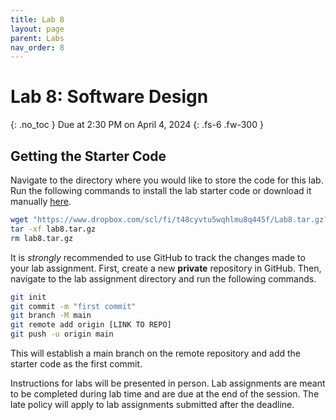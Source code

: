 ```yaml
---
title: Lab 8
layout: page
parent: Labs
nav_order: 8
---
```


# Lab 8: Software Design

{: .no_toc }
Due at 2:30 PM on April 4, 2024
{: .fs-6 .fw-300 }

## Getting the Starter Code

Navigate to the directory where you would like to store the code for this lab. Run the following commands to install the lab starter code or download it manually [here](https://www.dropbox.com/scl/fi/t48cyvtu5wqhlmu8q445f/Lab8.tar.gz?rlkey=4l0fp997i3uhqw7qi13tiz7hs&st=7c20rx3m&dl=0).

```bash
wget "https://www.dropbox.com/scl/fi/t48cyvtu5wqhlmu8q445f/Lab8.tar.gz?rlkey=4l0fp997i3uhqw7qi13tiz7hs&st=7c20rx3m&dl=0" -O lab8.tar.gz
tar -xf lab8.tar.gz
rm lab8.tar.gz
```

It is _strongly_ recommended to use GitHub to track the changes made to your lab assignment. First, create a new **private** repository in GitHub. Then, navigate to the lab assignment directory and run the following commands.

```bash
git init
git commit -m "first commit"
git branch -M main
git remote add origin [LINK TO REPO]
git push -u origin main
```

This will establish a main branch on the remote repository and add the starter code as the first commit.

Instructions for labs will be presented in person. Lab assignments are meant to be completed during lab time and are due at the end of the session. The late policy will apply to lab assignments submitted after the deadline.
